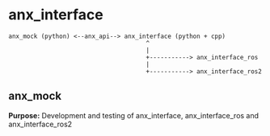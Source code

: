 # anx_interface

```
anx_mock (python) <--anx_api--> anx_interface (python + cpp)
                                      ^
                                      |
                                      +-----------> anx_interface_ros
                                      |
                                      +-----------> anx_interface_ros2
```

## anx_mock
**Purpose:** Development and testing of anx_interface, anx_interface_ros and anx_interface_ros2
